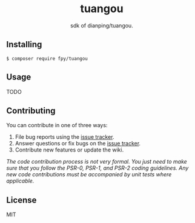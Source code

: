<h1 align="center"> tuangou </h1>

<p align="center"> sdk of dianping/tuangou.</p>


## Installing

```shell
$ composer require fpy/tuangou
```

## Usage

TODO

## Contributing

You can contribute in one of three ways:

1. File bug reports using the [issue tracker](https://github.com/fpy/tuangou/issues).
2. Answer questions or fix bugs on the [issue tracker](https://github.com/fpy/tuangou/issues).
3. Contribute new features or update the wiki.

_The code contribution process is not very formal. You just need to make sure that you follow the PSR-0, PSR-1, and PSR-2 coding guidelines. Any new code contributions must be accompanied by unit tests where applicable._

## License

MIT